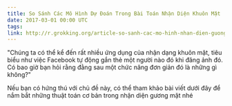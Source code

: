 ```yaml
---
title: So Sánh Các Mô Hình Dự Đoán Trong Bài Toán Nhận Diện Khuôn Mặt
date: 2017-03-01 00:00 UTC
tags:
link: http://r.grokking.org/article-so-sanh-cac-mo-hinh-nhan-dien-guong-mat
---
```


"Chúng ta có thể kể đến rất nhiều ứng dụng của nhận dạng khuôn mặt, tiêu biểu như việc Facebook tự động gắn thẻ một người nào đó khi đăng ảnh đó. Có bao giờ bạn hỏi rằng đằng sau một chức năng đơn giản đó là những gì không?"

Nếu bạn có hứng thú với chủ đề này, có thể tham khảo bài viết dưới đây để nắm bắt những thuật toán cơ bản trong nhận diện gương mặt nhé